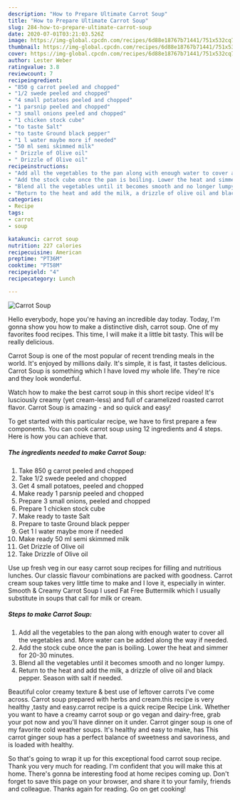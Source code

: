 ```yaml
---
description: "How to Prepare Ultimate Carrot Soup"
title: "How to Prepare Ultimate Carrot Soup"
slug: 284-how-to-prepare-ultimate-carrot-soup
date: 2020-07-01T03:21:03.526Z
image: https://img-global.cpcdn.com/recipes/6d88e18767b71441/751x532cq70/carrot-soup-recipe-main-photo.jpg
thumbnail: https://img-global.cpcdn.com/recipes/6d88e18767b71441/751x532cq70/carrot-soup-recipe-main-photo.jpg
cover: https://img-global.cpcdn.com/recipes/6d88e18767b71441/751x532cq70/carrot-soup-recipe-main-photo.jpg
author: Lester Weber
ratingvalue: 3.8
reviewcount: 7
recipeingredient:
- "850 g carrot peeled and chopped"
- "1/2 swede peeled and chopped"
- "4 small potatoes peeled and chopped"
- "1 parsnip peeled and chopped"
- "3 small onions peeled and chopped"
- "1 chicken stock cube"
- "to taste Salt"
- "to taste Ground black pepper"
- "1 l water maybe more if needed"
- "50 ml semi skimmed milk"
- " Drizzle of Olive oil"
- " Drizzle of Olive oil"
recipeinstructions:
- "Add all the vegetables to the pan along with enough water to cover all the vegetables and. More water can be added along the way if needed."
- "Add the stock cube once the pan is boiling. Lower the heat and simmer for 20-30 minutes."
- "Blend all the vegetables until it becomes smooth and no longer lumpy."
- "Return to the heat and add the milk, a drizzle of olive oil and black pepper. Season with salt if needed."
categories:
- Recipe
tags:
- carrot
- soup

katakunci: carrot soup 
nutrition: 227 calories
recipecuisine: American
preptime: "PT36M"
cooktime: "PT58M"
recipeyield: "4"
recipecategory: Lunch

---
```



![Carrot Soup](https://img-global.cpcdn.com/recipes/6d88e18767b71441/751x532cq70/carrot-soup-recipe-main-photo.jpg)

Hello everybody, hope you're having an incredible day today. Today, I'm gonna show you how to make a distinctive dish, carrot soup. One of my favorites food recipes. This time, I will make it a little bit tasty. This will be really delicious.

Carrot Soup is one of the most popular of recent trending meals in the world. It's enjoyed by millions daily. It's simple, it is fast, it tastes delicious. Carrot Soup is something which I have loved my whole life. They're nice and they look wonderful.

Watch how to make the best carrot soup in this short recipe video! It&#39;s lusciously creamy (yet cream-less) and full of caramelized roasted carrot flavor. Carrot Soup is amazing - and so quick and easy!


To get started with this particular recipe, we have to first prepare a few components. You can cook carrot soup using 12 ingredients and 4 steps. Here is how you can achieve that.

<!--inarticleads1-->

##### The ingredients needed to make Carrot Soup:

1. Take 850 g carrot peeled and chopped
1. Take 1/2 swede peeled and chopped
1. Get 4 small potatoes, peeled and chopped
1. Make ready 1 parsnip peeled and chopped
1. Prepare 3 small onions, peeled and chopped
1. Prepare 1 chicken stock cube
1. Make ready to taste Salt
1. Prepare to taste Ground black pepper
1. Get 1 l water maybe more if needed
1. Make ready 50 ml semi skimmed milk
1. Get  Drizzle of Olive oil
1. Take  Drizzle of Olive oil


Use up fresh veg in our easy carrot soup recipes for filling and nutritious lunches. Our classic flavour combinations are packed with goodness. Carrot cream soup takes very little time to make and I love it, especially in winter. Smooth &amp; Creamy Carrot Soup I used Fat Free Buttermilk which I usually substitute in soups that call for milk or cream. 

<!--inarticleads2-->

##### Steps to make Carrot Soup:

1. Add all the vegetables to the pan along with enough water to cover all the vegetables and. More water can be added along the way if needed.
1. Add the stock cube once the pan is boiling. Lower the heat and simmer for 20-30 minutes.
1. Blend all the vegetables until it becomes smooth and no longer lumpy.
1. Return to the heat and add the milk, a drizzle of olive oil and black pepper. Season with salt if needed.


Beautiful color creamy texture &amp; best use of leftover carrots I&#39;ve come across. Carrot soup prepared with herbs and cream.this recipe is very healthy ,tasty and easy.carrot recipe is a quick recipe Recipe Link. Whether you want to have a creamy carrot soup or go vegan and dairy-free, grab your pot now and you&#39;ll have dinner on it under. Carrot ginger soup is one of my favorite cold weather soups. It&#39;s healthy and easy to make, has This carrot ginger soup has a perfect balance of sweetness and savoriness, and is loaded with healthy. 

So that's going to wrap it up for this exceptional food carrot soup recipe. Thank you very much for reading. I'm confident that you will make this at home. There's gonna be interesting food at home recipes coming up. Don't forget to save this page on your browser, and share it to your family, friends and colleague. Thanks again for reading. Go on get cooking!

